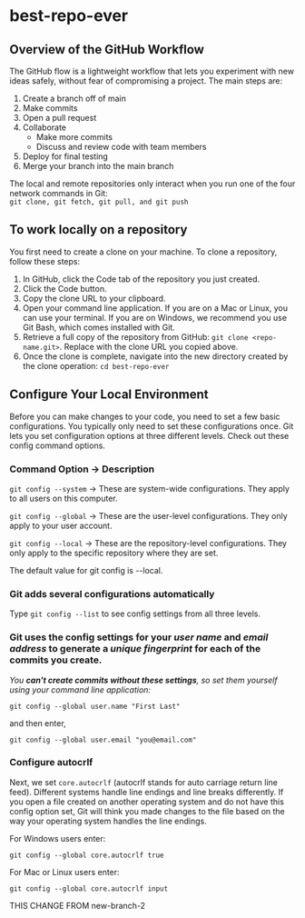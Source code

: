 # best-repo-ever

## Overview of the GitHub Workflow  
The GitHub flow is a lightweight workflow that lets you experiment with new ideas safely, without fear of compromising a project. The main steps are:  
  
1. Create a branch off of main  
2. Make commits  
3. Open a pull request  
4. Collaborate  
   - Make more commits  
   - Discuss and review code with team members  
5. Deploy for final testing  
6. Merge your branch into the main branch 
  
The local and remote repositories only interact when you run one of the four network commands in Git:  
`git clone, git fetch, git pull, and git push`  
  
## To work locally on a repository  
You first need to create a clone on your machine. To clone a repository, follow these steps:

1. In GitHub, click the Code tab of the repository you just created.  
2. Click the Code button.  
3. Copy the clone URL to your clipboard.  
4. Open your command line application. If you are on a Mac or Linux, you can use your terminal. If you are on Windows, we recommend you use Git Bash, which comes installed with Git.  
5. Retrieve a full copy of the repository from GitHub: `git clone <repo-name.git>`. Replace with the clone URL you copied above.  
6. Once the clone is complete, navigate into the new directory created by the clone operation: `cd best-repo-ever`  
  
## Configure Your Local Environment  
Before you can make changes to your code, you need to set a few basic configurations. You typically only need to set these configurations once. Git lets you set configuration options at three different levels. Check out these config command options.  
  
### Command Option -> Description  
  
`git config --system` -> These are system-wide configurations. They apply to all users on this computer.  
  
`git config --global` -> These are the user-level configurations. They only apply to your user account.  
  
`git config --local` -> These are the repository-level configurations. They only apply to the specific repository where they are set.  

The default value for git config is --local.  
  
### Git adds several configurations automatically
Type `git config --list` to see config settings from all three levels.  
  
### Git uses the config settings for your *user name* and *email address* to generate a ***unique fingerprint*** for each of the commits you create. 

*You **can't create commits without these settings**, so set them yourself using your command line application:*

`git config --global user.name "First Last"`  
  
and then enter,  
  
`git config --global user.email "you@email.com"`  
  
### Configure autocrlf 
Next, we set `core.autocrlf` (autocrlf stands for auto carriage return line feed). Different systems handle line endings and line breaks differently. If you open a file created on another operating system and do not have this config option set, Git will think you made changes to the file based on the way your operating system handles the line endings.  
  
For Windows users enter:  
   
`git config --global core.autocrlf true`  
  
For Mac or Linux users enter:  
  
`git config --global core.autocrlf input`  
  
THIS CHANGE FROM new-branch-2